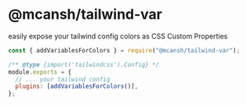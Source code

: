 # @mcansh/tailwind-var

easily expose your tailwind config colors as CSS Custom Properties

```js
const { addVariablesForColors } = require("@mcansh/tailwind-var");

/** @type {import('tailwindcss').Config} */
module.exports = {
  // ... your tailwind config
  plugins: [addVariablesForColors()],
};
```
